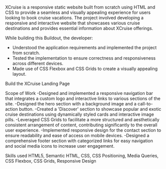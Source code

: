 XCruise is a responsive static website built from scratch using HTML and CSS to provide a seamless and visually appealing experience for users looking to book cruise vacations. The project involved developing a responsive and interactive website that showcases various cruise destinations and provides essential information about XCruise offerings.

While building this Buildout, the developer:
   - Understood the application requirements and implemented the project from scratch.
   - Tested the implementation to ensure correctness and responsiveness across different devices.
   - Made use of CSS Flexbox and CSS Grids to create a visually appealing layout.


Build the XCruise Landing Page

Scope of Work
  -Designed and implemented a responsive navigation bar that integrates a custom logo and interactive links to various sections of the site.
  -Designed the hero section with a background image and a call-to-action button.
  -Created a 'Discover' section to showcase popular and exotic cruise destinations using dynamically styled cards and interactive image         pills. 
  -Leveraged CSS Grids to facilitate a more structured and aesthetically consistent arrangement of content, contributing significantly to       the overall user experience.
  -Implemented responsive design for the contact section to ensure readability and ease of access on mobile devices.
  -Designed a comprehensive footer section with categorized links for easy navigation and social media icons to increase user engagement.

Skills used
HTML5, Semantic HTML, CSS, CSS Positioning, Media Queries, CSS Flexbox, CSS Grids, Responsive Design
